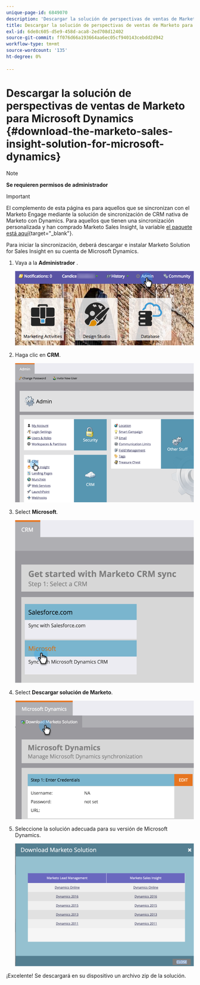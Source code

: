 ```yaml
---
unique-page-id: 6849070
description: 'Descargar la solución de perspectivas de ventas de Marketo para Microsoft Dynamics: Marketo Docs: Documentación del producto'
title: Descargar la solución de perspectivas de ventas de Marketo para Microsoft Dynamics
exl-id: 6de8c605-d5e9-458d-aca8-2ed708d12402
source-git-commit: ff076d66a193664aa6ec05cf940143cebdd2d942
workflow-type: tm+mt
source-wordcount: '135'
ht-degree: 0%

---
```


# Descargar la solución de perspectivas de ventas de Marketo para Microsoft Dynamics {#download-the-marketo-sales-insight-solution-for-microsoft-dynamics}

>[!NOTE]
>
>**Se requieren permisos de administrador**

>[!IMPORTANT]
>
>El complemento de esta página es para aquellos que se sincronizan con el Marketo Engage mediante la solución de sincronización de CRM nativa de Marketo con Dynamics. Para aquellos que tienen una sincronización personalizada y han comprado Marketo Sales Insight, la variable [el paquete está aquí](https://mktg-cdn.marketo.com/community/MarketoSalesInsight_NonNative.zip){target=&quot;_blank&quot;}.

Para iniciar la sincronización, deberá descargar e instalar Marketo Solution for Sales Insight en su cuenta de Microsoft Dynamics.

1. Vaya a la **Administrador** .

   ![](assets/mainnavhand.png)

1. Haga clic en **CRM**.

   ![](assets/image2015-3-11-13-3a7-3a11.png)

1. Select **Microsoft**.

   ![](assets/image2016-5-3.png)

1. Select **Descargar solución de Marketo**.

   ![](assets/image2015-3-11-13-3a10-3a4.png)

1. Seleccione la solución adecuada para su versión de Microsoft Dynamics.

   ![](assets/msd-online.png)

¡Excelente! Se descargará en su dispositivo un archivo zip de la solución.
